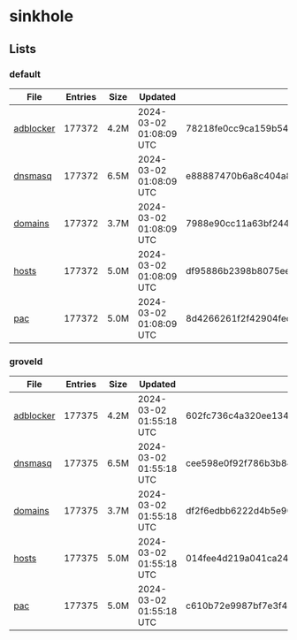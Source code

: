 # sinkhole

## Lists

### default

|File|Entries|Size|Updated|Hash|
|-|-|-|-|-|
|[adblocker](https://raw.githubusercontent.com/groveld/sinkhole/lists/default/adblocker.txt)|177372|4.2M|2024-03-02 01:08:09 UTC|78218fe0cc9ca159b540b54c6409aa8fd30206313d4f0c698630b6f17051d500|
|[dnsmasq](https://raw.githubusercontent.com/groveld/sinkhole/lists/default/dnsmasq.txt)|177372|6.5M|2024-03-02 01:08:09 UTC|e88887470b6a8c404a880b90dc9219c150206e051b72012611760717f6161a11|
|[domains](https://raw.githubusercontent.com/groveld/sinkhole/lists/default/domains.txt)|177372|3.7M|2024-03-02 01:08:09 UTC|7988e90cc11a63bf244fd89a10a6f10c6ebdd7f1068d50e18e5f86cf2d3c17fb|
|[hosts](https://raw.githubusercontent.com/groveld/sinkhole/lists/default/hosts.txt)|177372|5.0M|2024-03-02 01:08:09 UTC|df95886b2398b8075ee2f6b7ab07a2779bf7034f40b28279768e2755513f9775|
|[pac](https://raw.githubusercontent.com/groveld/sinkhole/lists/default/pac.txt)|177372|5.0M|2024-03-02 01:08:09 UTC|8d4266261f2f42904fed90d48a30e89a0606d14107ba2e5c24dc7f4a53fd9bd1|

### groveld

|File|Entries|Size|Updated|Hash|
|-|-|-|-|-|
|[adblocker](https://raw.githubusercontent.com/groveld/sinkhole/lists/groveld/adblocker.txt)|177375|4.2M|2024-03-02 01:55:18 UTC|602fc736c4a320ee1348e11eef24efe366dabc5f9d4a2f2eebc9d7047a8fbd5e|
|[dnsmasq](https://raw.githubusercontent.com/groveld/sinkhole/lists/groveld/dnsmasq.txt)|177375|6.5M|2024-03-02 01:55:18 UTC|cee598e0f92f786b3b845a20e09686b43ee0490a8873c877817e7bf694a6f5a9|
|[domains](https://raw.githubusercontent.com/groveld/sinkhole/lists/groveld/domains.txt)|177375|3.7M|2024-03-02 01:55:18 UTC|df2f6edbb6222d4b5e900e6155ab9f40528154e3f194d97be78a3034d995acce|
|[hosts](https://raw.githubusercontent.com/groveld/sinkhole/lists/groveld/hosts.txt)|177375|5.0M|2024-03-02 01:55:18 UTC|014fee4d219a041ca2441a267173bef5d32d7405747709a405d62cac7d4fe67d|
|[pac](https://raw.githubusercontent.com/groveld/sinkhole/lists/groveld/pac.txt)|177375|5.0M|2024-03-02 01:55:18 UTC|c610b72e9987bf7e3f48908fd3dde53d580611552d1a972985613ab87873f954|
